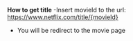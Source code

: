 **How to get title**
-Insert movieId to the url:
    https://www.netflix.com/title/{movieId}
- You will be redirect to the movie page